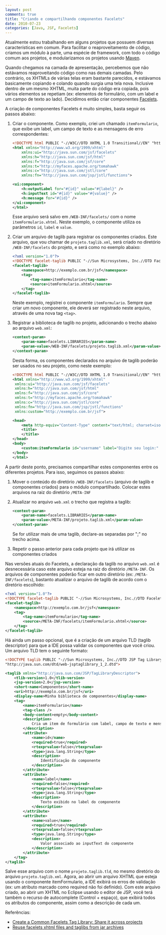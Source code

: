 ```yaml
---
layout: post
comments: true
title: "Criando e compartilhando componentes Facelets"
date: 2010-07-23
categories: [Java, JSF, Facelets]
---
```

Atualmente estou trabalhando em alguns projetos que possuem diversas características em comum. Para facilitar o reaproveitamento de código, criamos um módulo à parte, uma espécie de framework, com todo o código comum aos projetos, e modularizamos os projetos usando [Maven](http://maven.apache.org/).

Quando chegamos na camada de apresentação, percebemos que não estávamos reaproveitando código como nas demais camadas. Pelo contrário, os XHTMLs de várias telas eram bastante parecidos, e estávamos basicamente copiando e colando quando surgia uma tela nova. Inclusive dentro de um mesmo XHTML, muita parte do código era copiada, pois vários elementos se repetiam (ex: elementos de formulário, com um label e um campo de texto ao lado). Decidimos então criar componentes [Facelets](https://facelets.dev.java.net/).

A criação de componentes Facelets é muito simples, basta seguir os passos abaixo:

1. Criar o componente. Como exemplo, criei um chamado `itemFormulario`, que exibe um label, um campo de texto e as mensagens de erro correspondentes:

    ```xml
    <!DOCTYPE html PUBLIC "-//W3C//DTD XHTML 1.0 Transitional//EN" "http://www.w3.org/TR/xhtml1/DTD/xhtml1-transitional.dtd">
    <html xmlns="http://www.w3.org/1999/xhtml"
        xmlns:ui="http://java.sun.com/jsf/facelets"
        xmlns:h="http://java.sun.com/jsf/html"
        xmlns:f="http://java.sun.com/jsf/core"
        xmlns:t="http://myfaces.apache.org/tomahawk"
        xmlns:c="http://java.sun.com/jstl/core"
        xmlns:fn="http://java.sun.com/jsp/jstl/functions">

    <ui:component>
        <h:outputLabel for="#{id}" value="#{label}" />
        <h:inputText id="#{id}" value="#{value}" />
        <h:message for="#{id}" />
    </ui:component>
    </html>
    ```

    Esse arquivo será salvo em `/WEB-INF/facelets/` com o nome `itemFormulario.xhtml`. Neste exemplo, o componente utiliza os parâmetros `id`, `label` e `value`.

2. Criar um arquivo de taglib para registrar os componentes criados. Este arquivo, que vou chamar de `projeto.taglib.xml`, será criado no diretório `/WEB-INF/facelets` do projeto, e será como no exemplo abaixo:

    ```xml
    <?xml version="1.0"?>
    <!DOCTYPE facelet-taglib PUBLIC "-//Sun Microsystems, Inc.//DTD Facelet Taglib 1.0//EN" "https://facelets.dev.java.net/source/browse/*checkout*/facelets/src/etc/facelet-taglib_1_0.dtd">
    <facelet-taglib>
        <namespace>http://exemplo.com.br/jsf</namespace>
        <tag>
            <tag-name>itemFormulario</tag-name>
            <source>itemFormulario.xhtml</source>
        </tag>
    </facelet-taglib>
    ```

    Neste exemplo, registrei o componente `itemFormulario`. Sempre que criar um novo componente, ele deverá ser registrado neste arquivo, através de uma nova tag `<tag>`.

3. Registrar a biblioteca de taglib no projeto, adicionando o trecho abaixo ao arquivo `web.xml`:

    ```xml
    <context-param>
        <param-name>facelets.LIBRARIES</param-name>
        <param-value>/WEB-INF/facelets/projeto.taglib.xml</param-value>
    </context-param>
    ```

    Desta forma, os componentes declarados no arquivo de taglib poderão ser usados no seu projeto, como neste exemplo:

    ```xml
    <!DOCTYPE html PUBLIC "-//W3C//DTD XHTML 1.0 Transitional//EN" "http://www.w3.org/TR/xhtml1/DTD/xhtml1-transitional.dtd">
    <html xmlns="http://www.w3.org/1999/xhtml"
     xmlns:ui="http://java.sun.com/jsf/facelets"
     xmlns:h="http://java.sun.com/jsf/html"
     xmlns:f="http://java.sun.com/jsf/core"
     xmlns:t="http://myfaces.apache.org/tomahawk"
     xmlns:c="http://java.sun.com/jstl/core"
     xmlns:fn="http://java.sun.com/jsp/jstl/functions"
     xmlns:custom="http://exemplo.com.br/jsf">

    <head>
        <meta http-equiv="Content-Type" content="text/html; charset=iso-8859-1" />
        <title>
        </title>
    </head>
    <body>
        <custom:itemFormulario id="username" label="Digite seu login:" value="#{loginController.username}" />
    </body>
    </html>
    ```

A partir deste ponto, precisamos compartilhar estes componentes entre os diferentes projetos. Para isso, seguimos os passos abaixo:

1. Mover o conteúdo do diretório `/WEB-INF/facelets` (arquivo de taglib e componentes criados) para o módulo compartilhado. Colocar estes arquivos na raiz do diretório `/META-INF`

2. Atualizar no arquivo `web.xml` o trecho que registra a taglib:

    ```xml
    <context-param>
        <param-name>facelets.LIBRARIES</param-name>
        <param-value>/META-INF/projeto.taglib.xml</param-value>
    </context-param>
    ```

    Se for utilizar mais de uma taglib, declare-as separadas por ";" no trecho acima.

3. Repetir o passo anterior para cada projeto que irá utilizar os componentes criados

Nas versões atuais do Facelets, a declaração da taglib no arquivo `web.xml` é desnecessária caso este arquivo esteja na raiz do diretório `/META-INF`. Os arquivos de componentes poderão ficar em outro diretório (ex: `/META-INF/facelets`), bastanto atualizar o arquivo de taglib de acordo com o diretório escolhido:

```xml
<?xml version="1.0"?>
<!DOCTYPE facelet-taglib PUBLIC "-//Sun Microsystems, Inc.//DTD Facelet Taglib 1.0//EN" "https://facelets.dev.java.net/source/browse/*checkout*/facelets/src/etc/facelet-taglib_1_0.dtd">
<facelet-taglib>
    <namespace>http://exemplo.com.br/jsf</namespace>
    <tag>
        <tag-name>itemFormulario</tag-name>
        <source>/META-INF/facelets/itemFormulario.xhtml</source>
    </tag>
</facelet-taglib>
```

Há ainda um passo opcional, que é a criação de um arquivo TLD (taglib descriptor) para que a IDE possa validar os componentes que você criou. Um arquivo TLD tem o seguinte formato:

```xml
<!DOCTYPE taglib PUBLIC "-//Sun Microsystems, Inc.//DTD JSP Tag Library 1.2//EN"
"http://java.sun.com/dtd/web-jsptaglibrary_1_2.dtd">

<taglib xmlns="http://java.sun.com/JSP/TagLibraryDescriptor">
    <tlib-version>1.0</tlib-version>
    <jsp-version>2.0</jsp-version>
    <short-name>Componentes</short-name>
    <uri>http://exemplo.com.br/jsf</uri>
    <display-name>Minha biblioteca de componentes</display-name>
    <tag>
        <name>itemFormulario</name>
        <tag-class />
        <body-content>empty</body-content>
        <description>
            Cria um item de formulário com label, campo de texto e mensagens de erro.
        </description>
        <attribute>
            <name>id</name>
            <required>true</required>
            <rtexprvalue>false</rtexprvalue>
            <type>java.lang.String</type>
            <description>
                Identificação do componente
            </description>
        </attribute>
        <attribute>
            <name>label</name>
            <required>false</required>
            <rtexprvalue>false</rtexprvalue>
            <type>java.lang.String</type>
            <description>
                Texto exibido no label do componente
            </description>
        </attribute>
        <attribute>
            <name>value</name>
            <required>true</required>
            <rtexprvalue>false</rtexprvalue>
            <type>java.lang.String</type>
            <description>
                Valor associado ao inputText do componente
            </description>
        </attribute>
    </tag>
</taglib>
```

Salve esse arquivo com o nome `projeto.taglib.tld`, no mesmo diretório do arquivo `projeto.taglib.xml`. Agora, ao abrir um arquivo XHTML que esteja usando o componente itemFormulario, a IDE exibirá os erros de validação (ex: um atributo marcado como required não foi definido). Com este arquivo criado, ao abrir um XHTML no Eclipse usando o editor de JSP, você terá também o recurso de autocomplete (Control + espaço), que exibirá todos os atributos do componente, assim como a descrição de cada um.

Referências:

- [Create a Common Facelets Tag Library: Share it across projects](http://ocpsoft.com/opensource/create-common-facelets-jar/)
- [Reuse facelets xhtml files and taglibs from jar archives](http://thomaswabner.wordpress.com/2008/06/25/reuse-facelets-xhtml-files-and-taglibs-from-jar-archives/)
